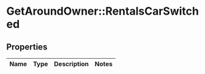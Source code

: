 # GetAroundOwner::RentalsCarSwitched

## Properties
Name | Type | Description | Notes
------------ | ------------- | ------------- | -------------


